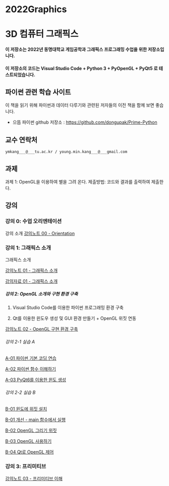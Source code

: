 # 2022Graphics

# 3D 컴퓨터 그래픽스
#### 이 저장소는 2022년 동명대학교 게임공학과 그래픽스 프로그래밍 수업을 위한 저장소입니다.
#### 이 저장소의 코드는 Visual Studio Code + Python 3 + PyOpenGL + PyQt5 로 테스트되었습니다.

## 파이썬 관련 학습 사이트

이 책을 읽기 위해 파이썬과 데이터 다루기와 관련된 저자들의 이전 책을 함께 보면 좋습니다. 

* 으뜸 파이썬 github 저장소 : https://github.com/dongupak/Prime-Python


## 교수 연락처

``` ymkang___@___tu.ac.kr / young.min.kang___@___gmail.com ```

## 과제

과제 1: OpenGL을 이용하여 별을 그려 온다. 제출방법: 코드와 결과를 출력하여 제출한다.


## 강의 

### 강의 0: 수업 오리엔테이션 

강의 소개 [강의노트 00 - Orientation](https://github.com/dknife/2022Graphics/raw/main/LectureNotes/LN_00_Orientation.pdf)

### 강의 1: 그래픽스 소개

그래픽스 소개

[강의노트 01 - 그래픽스 소개](https://github.com/dknife/2022Graphics/raw/main/LectureNotes/LN_01_%EA%B0%95%EC%9D%98%EC%86%8C%EA%B0%9C.pdf)

[강의자료 01 - 그래픽스 소개](https://github.com/dknife/2022Graphics/raw/main/LectureNotes/01_%EA%B0%95%EC%9D%98%EC%86%8C%EA%B0%9C.pdf) 


##### 강의 2: OpenGL 소개와 구현 환경 구축 

1. Visual Studio Code를 이용한 파이썬 프로그래밍 환경 구축

2. Qt를 이용한 윈도우 생성 및 GUI 환경 만들기 + OpenGL 위짓 연동

[강의노트 02 - OpenGL 구현 환경 구축](https://github.com/dknife/2022Graphics/raw/main/LectureNotes/02_OpenGL%20%EC%86%8C%EA%B0%9C%20%EB%B0%8F%20%EA%B5%AC%ED%98%84%20%ED%99%98%EA%B2%BD%20%EA%B5%AC%EC%B6%95.pdf)


###### 강의 2-1 실습 A

[A-01 파이썬 기본 코딩 연습](https://github.com/dknife/2022Graphics/wiki/2022Graphics_Code_Lec02_01_pythontest)

[A-02 파이썬 함수 이해하기](https://github.com/dknife/2022Graphics/wiki/2022Graphics_Code_Lec02_02_pythonfunctions)

[A-03 PyQt6를 이용한 윈도 생성](https://github.com/dknife/2022Graphics/wiki/2022Graphics_Code_Lec02_03_PyQtStart)

###### 강의 2-2 실습 B

[B-01 윈도에 위짓 설치](https://github.com/dknife/2022Graphics/wiki/2022Graphics_Code_Lec02_03_Widgets)

[B-01 개선 - main 함수에서 실행](https://github.com/dknife/2022Graphics/wiki/2022Graphics_Code_Lec02_03_Widgets2)

[B-02 OpenGL 그리기 위짓](https://github.com/dknife/2022Graphics/wiki/2022Graphics_Code_Lec02_04_OpenGLWidget)

[B-03 OpenGL 사용하기](https://github.com/dknife/2022Graphics/wiki/2022Graphics_Code_Lec02_04_DrawingWOpenGL)

[B-04 Qt로 OpenGL 제어](https://github.com/dknife/2022Graphics/wiki/2022Graphics_Code_Lec02_05_DrawingWOpenGL)

### 강의 3: 프리미티브

[강의노트 03 - 프리미티브 이해](https://github.com/dknife/2022Graphics/raw/main/LectureNotes/03_Primitives.pdf)
